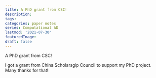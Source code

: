 ```yaml
---
title: A PhD grant from CSC!
description:
tags: 
categories: paper notes
series: Computational AD
lastmod: '2021-07-30'
featuredImage:
draft: false
---
```


A PhD grant from CSC!

<!--more-->

I got a grant from China Scholarsgip Council to support my PhD project. Many thanks for that!
